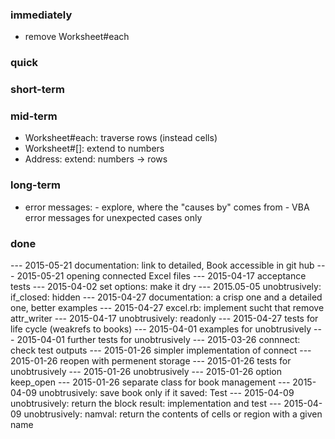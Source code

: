 
### immediately

- remove Worksheet#each

### quick

### short-term

### mid-term

- Worksheet#each: traverse rows (instead cells)
- Worksheet#[]: extend to numbers
- Address: extend: numbers -> rows

### long-term

- error messages: - explore, where the "causes by" comes from
                  - VBA error messages for unexpected cases only

### done

--- 2015-05-21 documentation: link to detailed, Book accessible in git hub
--- 2015-05-21 opening connected Excel files
--- 2015-04-17 acceptance tests
--- 2015-04-02 set options: make it dry
--- 2015.05-05 unobtrusively:  if_closed: hidden
--- 2015-04-27 documentation: a crisp one and a detailed one, better examples
--- 2015-04-27 excel.rb: implement sucht that remove attr_writer
--- 2015-04-17 unobtrusively: readonly
--- 2015-04-27 tests for life cycle (weakrefs to books)
--- 2015-04-01 examples for unobtrusively
--- 2015-04-01 further tests for unobtrusively
--- 2015-03-26 connnect: check test outputs
--- 2015-01-26 simpler implementation of connect
--- 2015-01-26 reopen with permenent storage
--- 2015-01-26 tests for unobtrusively 
--- 2015-01-26 unobtrusively 
--- 2015-01-26 option keep_open
--- 2015-01-26 separate class for book management 
--- 2015-04-09 unobtrusively: save book only if it saved: Test
--- 2015-04-09 unobtrusively: return the block result: implementation and test
--- 2015-04-09 unobtrusively: namval: return the contents of cells or region with a given name